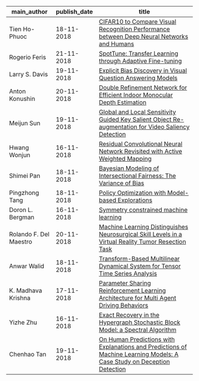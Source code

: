 main_author|publish_date|title
---|---|---
Tien Ho-Phuoc|18-11-2018|[CIFAR10 to Compare Visual Recognition Performance between Deep Neural   Networks and Humans](http://arxiv.org/abs/1811.07270v1)
Rogerio Feris|21-11-2018|[SpotTune: Transfer Learning through Adaptive Fine-tuning](http://arxiv.org/abs/1811.08737v1)
Larry S. Davis|19-11-2018|[Explicit Bias Discovery in Visual Question Answering Models](http://arxiv.org/abs/1811.07789v1)
Anton Konushin|20-11-2018|[Double Refinement Network for Efficient Indoor Monocular Depth   Estimation](http://arxiv.org/abs/1811.08466v1)
Meijun Sun|19-11-2018|[Global and Local Sensitivity Guided Key Salient Object Re-augmentation   for Video Saliency Detection](http://arxiv.org/abs/1811.07480v1)
Hwang Wonjun|16-11-2018|[Residual Convolutional Neural Network Revisited with Active Weighted   Mapping](http://arxiv.org/abs/1811.06878v1)
Shimei Pan|18-11-2018|[Bayesian Modeling of Intersectional Fairness: The Variance of Bias](http://arxiv.org/abs/1811.07255v1)
Pingzhong Tang|18-11-2018|[Policy Optimization with Model-based Explorations](http://arxiv.org/abs/1811.07350v1)
Doron L. Bergman|16-11-2018|[Symmetry constrained machine learning](http://arxiv.org/abs/1811.07051v1)
Rolando F. Del Maestro|20-11-2018|[Machine Learning Distinguishes Neurosurgical Skill Levels in a Virtual   Reality Tumor Resection Task](http://arxiv.org/abs/1811.08159v1)
Anwar Walid|18-11-2018|[Transform-Based Multilinear Dynamical System for Tensor Time Series   Analysis](http://arxiv.org/abs/1811.07342v1)
K. Madhava Krishna|17-11-2018|[Parameter Sharing Reinforcement Learning Architecture for Multi Agent   Driving Behaviors](http://arxiv.org/abs/1811.07214v1)
Yizhe Zhu|16-11-2018|[Exact Recovery in the Hypergraph Stochastic Block Model: a Spectral   Algorithm](http://arxiv.org/abs/1811.06931v1)
Chenhao Tan|19-11-2018|[On Human Predictions with Explanations and Predictions of Machine   Learning Models: A Case Study on Deception Detection](http://arxiv.org/abs/1811.07901v1)
